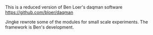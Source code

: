This is a reduced version of Ben Loer's daqman software
https://github.com/bloer/daqman

Jingke rewrote some of the modules for small scale experiments.
The framework is Ben's development.